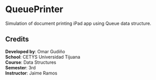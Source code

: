  # QueuePrinter  

  Simulation of document printing iPad app using Queue data structure.  

 ## Credits  

 **Developed by**: Omar Gudiño  
 **School**: CETYS Universidad Tijuana  
 **Course**: Data Structures  
 **Semester**: 3rd  
 **Instructor**: Jaime Ramos